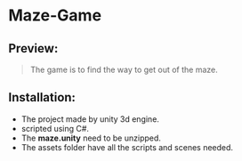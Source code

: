 # Maze-Game

## Preview:
> The game is to find the way to get out of the maze.

## Installation:
> 
- The project made by unity 3d engine.
- scripted using C#.
- The **maze.unity** need to be unzipped.
- The assets folder have all the scripts and scenes needed.
